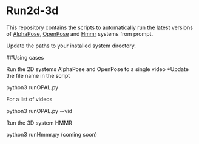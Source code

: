 # Run2d-3d
This repository contains the scripts to automatically run the latest versions of [AlphaPose](https://github.com/MVIG-SJTU/AlphaPose), [OpenPose](https://github.com/CMU-Perceptual-Computing-Lab/openpose) and [Hmmr](https://github.com/nayariml/human_dynamics) systems from prompt.

Update the paths to your installed system directory.

##Using cases

Run the 2D systems AlphaPose and OpenPose to a single video
*Update the file name in the script

python3 runOPAL.py

For a list of videos

python3 runOPAL.py --vid

Run the 3D system HMMR

python3 runHmmr.py (coming soon)
